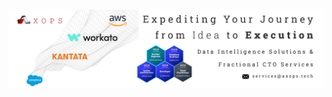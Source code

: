 <picture>
 <source media="(prefers-color-scheme: dark)" srcset="assets/axopshq-github-profile-cover-1.jpg">
 <source media="(prefers-color-scheme: light)" srcset="assets/axopshq-github-profile-cover-1.jpg">
 <a href="https://www.axops.tech/?utm_source=github&utm_medium=image&utm_content=axopshq-github-org-readme" target="_blank"><img alt="Welcome to AxOps" src="assets/axopshq-github-profile-cover-1.jpg"></a>
</picture>
